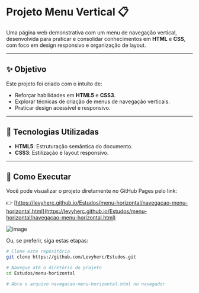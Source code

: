 # Projeto Menu Vertical 📋

Uma página web demonstrativa com um menu de navegação vertical, desenvolvida para praticar e consolidar conhecimentos em **HTML** e **CSS**, com foco em design responsivo e organização de layout.

---

## ✨ Objetivo

Este projeto foi criado com o intuito de:

- Reforçar habilidades em **HTML5** e **CSS3**.
- Explorar técnicas de criação de menus de navegação verticais.
- Praticar design acessível e responsivo.

---

## 🧰 Tecnologias Utilizadas

- **HTML5**: Estruturação semântica do documento.
- **CSS3**: Estilização e layout responsivo.

---

## 🚀 Como Executar

Você pode visualizar o projeto diretamente no GitHub Pages pelo link:

👉 [https://levyherc.github.io/Estudos/menu-horizontal/navegacao-menu-horizontal.html](https://levyherc.github.io/Estudos/menu-horizontal/navegacao-menu-horizontal.html)

![image](https://github.com/user-attachments/assets/45a75884-61d6-4910-89a6-8ee2b8f2714c)


Ou, se preferir, siga estas etapas:

```bash
# Clone este repositório
git clone https://github.com/Levyherc/Estudos.git

# Navegue até o diretório do projeto
cd Estudos/menu-horizontal

# Abra o arquivo navegacao-menu-horizontal.html no navegador
